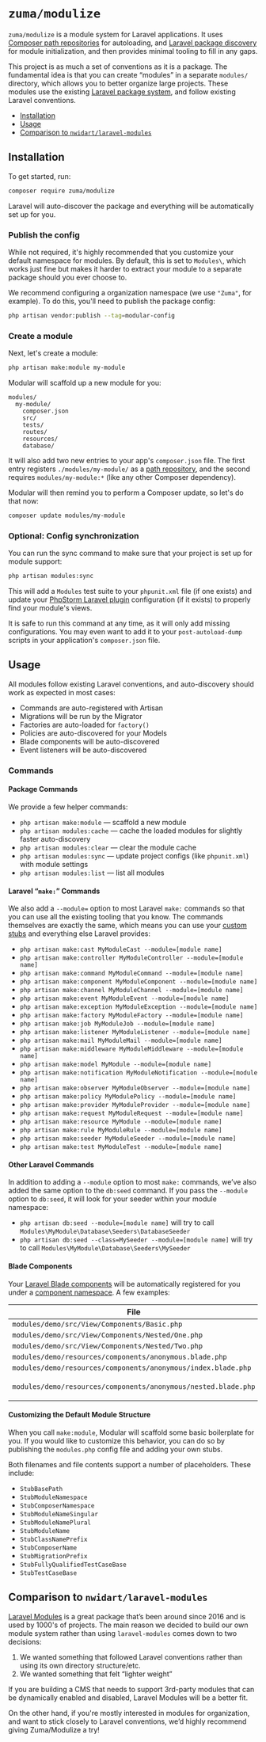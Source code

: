 # `zuma/modulize`

`zuma/modulize` is a module system for Laravel applications. It uses [Composer path repositories](https://getcomposer.org/doc/05-repositories.md#path) for autoloading, and [Laravel package discovery](https://laravel.com/docs/7.x/packages#package-discovery) for module initialization, and then provides minimal tooling to fill in any gaps.

This project is as much a set of conventions as it is a package. The fundamental idea is that you can create “modules” in a separate `modules/` directory, which allows you to better organize large projects. These modules use the existing [Laravel package system](https://laravel.com/docs/7.x/packages), and follow existing Laravel conventions.

- [Installation](#installation)
- [Usage](#usage)
- [Comparison to `nwidart/laravel-modules`](#comparison-to-nwidartlaravel-modules)

## Installation

To get started, run:

```bash
composer require zuma/modulize
```

Laravel will auto-discover the package and everything will be automatically set up for you.

### Publish the config

While not required, it's highly recommended that you customize your default namespace
for modules. By default, this is set to `Modules\`, which works just fine but makes it
harder to extract your module to a separate package should you ever choose to.

We recommend configuring a organization namespace (we use `"Zuma"`, for example).
To do this, you'll need to publish the package config:

```bash
php artisan vendor:publish --tag=modular-config
```

### Create a module

Next, let's create a module:

```bash
php artisan make:module my-module
```

Modular will scaffold up a new module for you:

```
modules/
  my-module/
    composer.json
    src/
    tests/
    routes/
    resources/
    database/
```

It will also add two new entries to your app's `composer.json` file. The first entry registers
`./modules/my-module/` as a [path repository](https://getcomposer.org/doc/05-repositories.md#path), and the second requires `modules/my-module:*` (like any other Composer dependency).

Modular will then remind you to perform a Composer update, so let's do that now:

```bash
composer update modules/my-module
```

### Optional: Config synchronization

You can run the sync command to make sure that your project is set up
for module support:

```bash
php artisan modules:sync
```

This will add a `Modules` test suite to your `phpunit.xml` file (if one exists)
and update your [PhpStorm Laravel plugin](https://plugins.jetbrains.com/plugin/7532-laravel)
configuration (if it exists) to properly find your module's views.

It is safe to run this command at any time, as it will only add missing configurations.
You may even want to add it to your `post-autoload-dump` scripts in your application's
`composer.json` file.

## Usage

All modules follow existing Laravel conventions, and auto-discovery
should work as expected in most cases:

- Commands are auto-registered with Artisan
- Migrations will be run by the Migrator
- Factories are auto-loaded for `factory()`
- Policies are auto-discovered for your Models
- Blade components will be auto-discovered
- Event listeners will be auto-discovered

### Commands

#### Package Commands

We provide a few helper commands:

- `php artisan make:module` — scaffold a new module
- `php artisan modules:cache` — cache the loaded modules for slightly faster auto-discovery
- `php artisan modules:clear` — clear the module cache
- `php artisan modules:sync` — update project configs (like `phpunit.xml`) with module settings
- `php artisan modules:list` — list all modules

#### Laravel “`make:`” Commands

We also add a `--module=` option to most Laravel `make:` commands so that you can
use all the existing tooling that you know. The commands themselves are exactly the
same, which means you can use your [custom stubs](https://laravel.com/docs/7.x/artisan#stub-customization)
and everything else Laravel provides:

- `php artisan make:cast MyModuleCast --module=[module name]`
- `php artisan make:controller MyModuleController --module=[module name]`
- `php artisan make:command MyModuleCommand --module=[module name]`
- `php artisan make:component MyModuleComponent --module=[module name]`
- `php artisan make:channel MyModuleChannel --module=[module name]`
- `php artisan make:event MyModuleEvent --module=[module name]`
- `php artisan make:exception MyModuleException --module=[module name]`
- `php artisan make:factory MyModuleFactory --module=[module name]`
- `php artisan make:job MyModuleJob --module=[module name]`
- `php artisan make:listener MyModuleListener --module=[module name]`
- `php artisan make:mail MyModuleMail --module=[module name]`
- `php artisan make:middleware MyModuleMiddleware --module=[module name]`
- `php artisan make:model MyModule --module=[module name]`
- `php artisan make:notification MyModuleNotification --module=[module name]`
- `php artisan make:observer MyModuleObserver --module=[module name]`
- `php artisan make:policy MyModulePolicy --module=[module name]`
- `php artisan make:provider MyModuleProvider --module=[module name]`
- `php artisan make:request MyModuleRequest --module=[module name]`
- `php artisan make:resource MyModule --module=[module name]`
- `php artisan make:rule MyModuleRule --module=[module name]`
- `php artisan make:seeder MyModuleSeeder --module=[module name]`
- `php artisan make:test MyModuleTest --module=[module name]`

#### Other Laravel Commands

In addition to adding a `--module` option to most `make:` commands, we’ve also added the same
option to the `db:seed` command. If you pass the `--module` option to `db:seed`, it will look
for your seeder within your module namespace:

- `php artisan db:seed --module=[module name]` will try to call `Modules\MyModule\Database\Seeders\DatabaseSeeder`
- `php artisan db:seed --class=MySeeder --module=[module name]` will try to call `Modules\MyModule\Database\Seeders\MySeeder`

#### Blade Components

Your [Laravel Blade components](https://laravel.com/docs/blade#components) will be
automatically registered for you under a [component namespace](https://laravel.com/docs/9.x/blade#manually-registering-package-components).
A few examples:

| File                                                           | Component                      |
| -------------------------------------------------------------- | ------------------------------ |
| `modules/demo/src/View/Components/Basic.php`                   | `<x-demo::basic />`            |
| `modules/demo/src/View/Components/Nested/One.php`              | `<x-demo::nested.one />`       |
| `modules/demo/src/View/Components/Nested/Two.php`              | `<x-demo::nested.two />`       |
| `modules/demo/resources/components/anonymous.blade.php`        | `<x-demo::anonymous />`        |
| `modules/demo/resources/components/anonymous/index.blade.php`  | `<x-demo::anonymous />`        |
| `modules/demo/resources/components/anonymous/nested.blade.php` | `<x-demo::anonymous.nested />` |

#### Customizing the Default Module Structure

When you call `make:module`, Modular will scaffold some basic boilerplate for you. If you
would like to customize this behavior, you can do so by publishing the `modules.php`
config file and adding your own stubs.

Both filenames and file contents support a number of placeholders. These include:

- `StubBasePath`
- `StubModuleNamespace`
- `StubComposerNamespace`
- `StubModuleNameSingular`
- `StubModuleNamePlural`
- `StubModuleName`
- `StubClassNamePrefix`
- `StubComposerName`
- `StubMigrationPrefix`
- `StubFullyQualifiedTestCaseBase`
- `StubTestCaseBase`

## Comparison to `nwidart/laravel-modules`

[Laravel Modules](https://nwidart.com/laravel-modules) is a great package that’s been
around since 2016 and is used by 1000's of projects. The main reason we decided to build
our own module system rather than using `laravel-modules` comes down to two decisions:

1. We wanted something that followed Laravel conventions rather than using its own directory structure/etc.
2. We wanted something that felt “lighter weight”

If you are building a CMS that needs to support 3rd-party modules that can be dynamically
enabled and disabled, Laravel Modules will be a better fit.

On the other hand, if you're mostly interested in modules for organization, and want to
stick closely to Laravel conventions, we’d highly recommend giving Zuma/Modulize a try!
